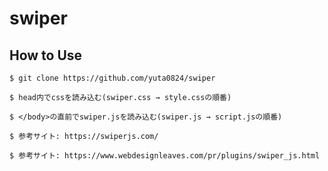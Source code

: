 # swiper
## How to Use
```
$ git clone https://github.com/yuta0824/swiper
```
```
$ head内でcssを読み込む(swiper.css → style.cssの順番)
```
```
$ </body>の直前でswiper.jsを読み込む(swiper.js → script.jsの順番)
```
```
$ 参考サイト: https://swiperjs.com/
```
```
$ 参考サイト: https://www.webdesignleaves.com/pr/plugins/swiper_js.html
